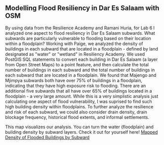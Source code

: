 ## Modelling Flood Resiliency in Dar Es Salaam with OSM

By using data from the Resilience Academy and Ramani Huria, for Lab 6 I analyzed one aspect to flood resiliency in Dar Es Salaam subwards.
What subwards are particularly vulnerable to flooding based on their location within a floodplain? Working with Paige, we analyzed the 
density of buildings in each subward that are located in a floodplain - defined by land designated as "water" or "wetland" in Resiliency 
Academy. We used PostGIS SQL statements to convert each building in Dar Es Salaam (a layer from Open Street Maps) to a point feature, and 
then calculate the total number of buildings in each subward and the total number of buildings in each subward that are located in a 
floodplain. We found that Majengo and Mjimpya subwards both have over 75% of buildings in a floodplain, indicating that they have high 
exposure risk to flooding. There are an additional five subwards that all have over 65% of buildings located in a floodplain - a very 
large amount. While this is a very simplistic analysis just calculating one aspect of flood vulnerability, I was suprised to find such 
high building density within floodplains. To further analyze the resilience and risk of each subward, we could also consider drain density, 
drain blockage frequency, historical flood extents, and informal settlements. 

This map visualizes our analysis. You can turn the water (floodplain) and building density by subward layers. 
Check it out for yourself here! [Mapped Density of Flooded Buildings by Subward](caseylilley.github.io/dsmap/index.html)
